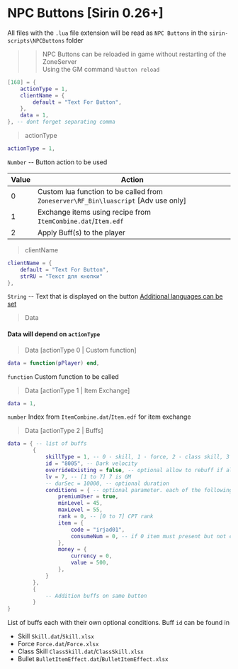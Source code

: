 # NPC Buttons [Sirin 0.26+]

All files with the `.lua` file extension will be read as `NPC Buttons` in the `sirin-scripts\NPCButtons` folder

>> NPC Buttons can be reloaded in game without restarting of the ZoneServer \
>> Using the GM command `%button reload`

```lua
[168] = {
	actionType = 1,
	clientName = {
		default = "Text For Button",
	},
	data = 1,
}, -- dont forget separating comma
```

> actionType
```lua
actionType = 1,
```
`Number` -- Button action to be used

| Value  | Action   |
|---|---|
| 0  | Custom lua function to be called from `Zoneserver\RF_Bin\luascript` [Adv use only]  |
| 1   | Exchange items using recipe from `ItemCombine.dat`/`Item.edf`  |
| 2   | Apply Buff(s) to the player |


> clientName
```lua
clientName = {
    default = "Text For Button",
    strRU = "Текст для кнопки"
},
```
`String` -- Text that is displayed on the button  [Additional languages can be set](scriptlocal)



> Data

#### Data will depend on `actionType` ####

> Data [actionType 0 | Custom function]
```lua
data = function(pPlayer) end,

```
`function` Custom function to be called

> Data [actionType 1 | Item Exchange]
```lua
data = 1,
```
`number` Index from `ItemCombine.dat`/`Item.edf` for item exchange

> Data [actionType 2 | Buffs]
```lua
data = { -- list of buffs
		{
			skillType = 1, -- 0 - skill, 1 - force, 2 - class skill, 3 - bullet
			id = "8005", -- Dark velocity
			overrideExisting = false, -- optional allow to rebuff if already have same effect applied
			lv = 7, -- [1 to 7] 7 is GM
			-- durSec = 10000, -- optional duration
			conditions = { -- optional parameter. each of the following parameters are optional
				premiumUser = true,
				minLevel = 45,
				maxLevel = 55,
				rank = 0, -- [0 to 7] CPT rank
				item = {
					code = "irjad01",
					consumeNum = 0, -- if 0 item must present but not consumed
				},
				money = {
					currency = 0,
					value = 500,
				},
			}
		},
        {
            -- Addition buffs on same button
        }
}
```
List of buffs each with their own optional conditions. Buff `id` can be found in

* Skill 		`Skill.dat`/`Skill.xlsx`
* Force 		`Force.dat`/`Force.xlsx`
* Class Skill 	`ClassSkill.dat`/`ClassSkill.xlsx`
* Bullet 		`BulletItemEffect.dat`/`BulletItemEffect.xlsx`



